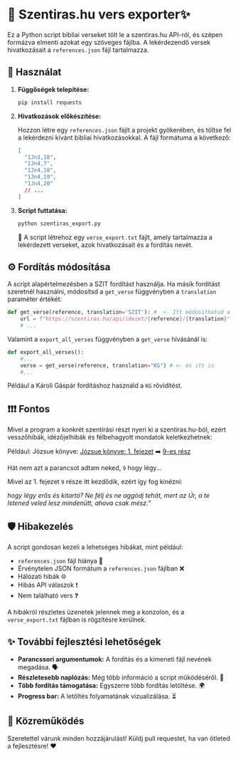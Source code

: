 # 📖 Szentiras.hu vers exporter✨

Ez a Python script bibliai verseket tölt le a szentiras.hu API-ról, és szépen formázva elmenti azokat egy szöveges fájlba.  A lekérdezendő versek hivatkozásait a `references.json` fájl tartalmazza.


## 🚀 Használat

1. **Függőségek telepítése:**

    ```bash
    pip install requests
    ```

2. **Hivatkozások előkészítése:**

    Hozzon létre egy `references.json` fájlt a projekt gyökerében, és töltse fel a lekérdezni kívánt bibliai hivatkozásokkal.  A fájl formátuma a következő:

    ```json
    [
      "1Jn3,18",
      "1Jn4,7",
      "1Jn4,18",
      "1Jn4,19",
      "1Jn4,20"
      // ...
    ]
    ```

3. **Script futtatása:**

    ```bash
    python szentiras_export.py
    ```

    🎉 A script létrehoz egy `verse_export.txt` fájlt, amely tartalmazza a lekérdezett verseket, azok hivatkozásait és a fordítás nevét.



## ⚙️ Fordítás módosítása

A script alapértelmezésben a SZIT fordítást használja.  Ha másik fordítást szeretnél használni, módosítsd a `get_verse` függvényben a `translation` paraméter értékét:

```python
def get_verse(reference, translation='SZIT'): #  <- Itt módosíthatod a fordítást
    url = f"https://szentiras.hu/api/idezet/{reference}/{translation}"
    # ...
```

Valamint a `export_all_verses` függvényben a `get_verse` hívásánál is:

```python
def export_all_verses():
    #...
    verse = get_verse(reference, translation="KG") # <- és itt is
    #...
```

Például a Károli Gáspár fordításhoz használd a `KG` rövidítést.

## ❗❗❗ Fontos

Mivel a program a konkrét szentírási részt nyeri ki a szentiras.hu-ból, ezért vesszőhibák, idézőjelhibák és félbehagyott mondatok keletkezhetnek:

Például: Józsue könyve: [Józsue könyve: 1. fejezet](https://szentiras.hu/SZIT/J%C3%B3zs1) ➡️ [9-es rész](https://szentiras.hu/SZIT/J%C3%B3zs1,9)

Hát nem azt a parancsot adtam neked, `9` hogy légy...

Mivel az 1. fejezet `9` része itt kezdődik, ezért így fog kinézni:

_hogy légy erős és kitartó? Ne félj és ne aggódj tehát, mert az Úr, a te Istened veled lesz mindenütt, ahova csak mész.”_

## 🛡️ Hibakezelés

A script gondosan kezeli a lehetséges hibákat, mint például:

*   `references.json` fájl hiánya 🚫
*   Érvénytelen JSON formátum a `references.json` fájlban  ❌
*   Hálózati hibák  🌐
*   Hibás API válaszok ❗
*   Nem található vers  ❓

A hibákról részletes üzenetek jelennek meg a konzolon, és a `verse_export.txt` fájlban is rögzítésre kerülnek.


## ✨ További fejlesztési lehetőségek

*   **Parancssori argumentumok:**  A fordítás és a kimeneti fájl nevének megadása. 🗣️
*   **Részletesebb naplózás:** Még több információ a script működéséről. 📝
*   **Több fordítás támogatása:**  Egyszerre több fordítás letöltése. 🌍
*   **Progress bar:**  A letöltés folyamatának vizualizálása. ⏳


##  🙏  Közreműködés

Szeretettel várunk minden hozzájárulást!  Küldj pull requestet, ha van ötleted a fejlesztésre! ❤️
